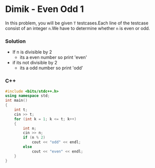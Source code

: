# Dimik - Even Odd 1

In this problem, you will be given `T` testcases.Each line of the testcase consist of an integer `n`.We have to determine whether `n` is even or odd.

### Solution 
* If n is divisible by 2
  * its a even number so print 'even'
* if its not divisible by 2 
  * its a odd number so print 'odd'

### C++
```cpp
#include <bits/stdc++.h>
using namespace std;
int main()
{
    int t;
    cin >> t;
    for (int k = 1; k <= t; k++)
    {
        int n;
        cin >> n;
        if (n % 2)
            cout << "odd" << endl;
        else
            cout << "even" << endl;
    }
}
```
